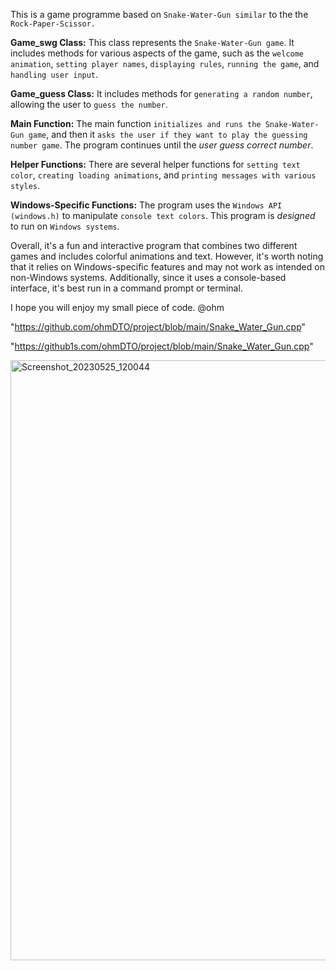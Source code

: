 This is a game programme based on `Snake-Water-Gun similar` to the the `Rock-Paper-Scissor.`

**Game_swg Class:** This class represents the `Snake-Water-Gun game`. It includes methods for various aspects of the game, such as the `welcome animation`, `setting player names`, `displaying rules`, `running the game`, and `handling user input`.

**Game_guess Class:** It includes methods for `generating a random number`, allowing the user to `guess the number`.

**Main Function:** The main function `initializes and runs the Snake-Water-Gun game`, and then it `asks the user if they want to play the guessing number game`. The program continues until the *user guess correct number*.

**Helper Functions:** There are several helper functions for `setting text color`, `creating loading animations`, and `printing messages with various styles`.

**Windows-Specific Functions:** The program uses the `Windows API (windows.h)` to manipulate `console text colors`. This program is *designed* to run on `Windows systems`.

Overall, it's a fun and interactive program that combines two different games and includes colorful animations and text. However, it's worth noting that it relies on Windows-specific features and may not work as intended on non-Windows systems. Additionally, since it uses a console-based interface, it's best run in a command prompt or terminal.

I hope you will enjoy my small piece of code. @ohm 

"https://github.com/ohmDTO/project/blob/main/Snake_Water_Gun.cpp"

"https://github1s.com/ohmDTO/project/blob/main/Snake_Water_Gun.cpp"

<img width="960" alt="Screenshot_20230525_120044" src="https://github.com/ohmDTO/project/assets/113088687/f21c650a-bd88-4f18-81d6-bd1eb6b52768">


